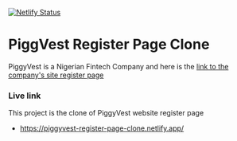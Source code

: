 [![Netlify Status](https://api.netlify.com/api/v1/badges/e3ea0bea-d1b1-4ea3-8676-497d85dc39fe/deploy-status)](https://app.netlify.com/sites/piggyvest-register-page-clone/deploys)
# PiggVest Register Page Clone
PiggyVest is a Nigerian Fintech Company and here is the [link to the company's site register page](https://dashboard.piggyvest.com/register)

### Live link
This project is the clone of PiggyVest website register page
- https://piggyvest-register-page-clone.netlify.app/
